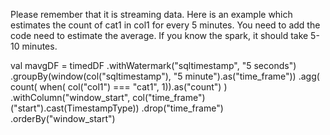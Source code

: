 Please remember that it is streaming data. Here is an example which estimates the count of cat1 in col1 for every 5 minutes. You need to add the code need to estimate the average. If you know the spark, it should take 5-10 minutes.

val mavgDF = timedDF
.withWatermark("sqltimestamp", "5 seconds")
.groupBy(window(col("sqltimestamp"), "5 minute").as("time_frame"))
.agg(
count( when( col("col1") === "cat1", 1)).as("count")
)
.withColumn("window_start", col("time_frame")("start").cast(TimestampType))
.drop("time_frame")
.orderBy("window_start")